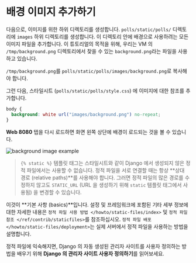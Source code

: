 # 배경 이미지 추가하기

다음으로, 이미지를 위한 하위 디렉토리를 생성합니다. `polls/static/polls/` 디렉토리에 `images` 하위 디렉토리를 생성합니다. 이 디렉토리 안에 배경으로 사용하려는 모든 이미지 파일을 추가합니다. 이 튜토리얼의 목적을 위해, 우리는 VM 의 `/tmp/background.png` 디렉토리에서 찾을 수 있는 `background.png`라는 파일을 사용하고 있습니다.

`/tmp/background.png`를 `polls/static/polls/images/background.png`로 복사해야 합니다.

그런 다음, 스타일시트 (`polls/static/polls/style.css`) 에 이미지에 대한 참조를 추가합니다.

```css
body {
  background: white url("images/background.png") no-repeat;
}
```

**Web 8080** 탭을 다시 로드하면 화면 왼쪽 상단에 배경이 로드되는 것을 볼 수 있습니다.

![background image example](../assets/20230908-15-39-41-8dGms0NM.png)

> `{% static %}` 템플릿 태그는 스타일시트와 같이 Django 에서 생성되지 않은 정적 파일에서는 사용할 수 없습니다. 정적 파일을 서로 연결할 때는 항상 **상대 경로 (relative paths)**를 사용해야 합니다. 그러면 정적 파일의 많은 경로를 수정하지 않고도 `STATIC_URL` (URL 을 생성하기 위해 `static` 템플릿 태그에서 사용됨) 을 변경할 수 있습니다.

이것이 **기본 사항 (basics)**입니다. 설정 및 프레임워크에 포함된 기타 세부 정보에 대한 자세한 내용은 `정적 파일 사용 방법 </howto/static-files/index>` 및 `정적 파일 참조 </ref/contrib/staticfiles>`를 참조하십시오. `정적 파일 배포 </howto/static-files/deployment>`는 실제 서버에서 정적 파일을 사용하는 방법을 설명합니다.

정적 파일에 익숙해지면, Django 의 자동 생성된 관리자 사이트를 사용자 정의하는 방법을 배우기 위해 **Django 의 관리자 사이트 사용자 정의하기**를 읽어보세요.
